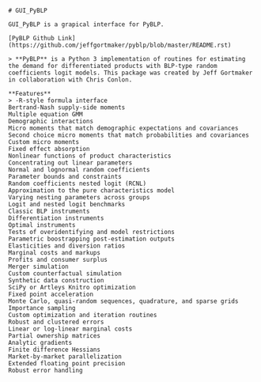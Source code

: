     # GUI_PyBLP
    
    GUI_PyBLP is a grapical interface for PyBLP.
    
    [PyBLP Github Link](https://github.com/jeffgortmaker/pyblp/blob/master/README.rst)
    
    > **PyBLP** is a Python 3 implementation of routines for estimating the demand for differentiated products with BLP-type random coefficients logit models. This package was created by Jeff Gortmaker in collaboration with Chris Conlon.
    
    **Features** 
    > -R-style formula interface
    Bertrand-Nash supply-side moments
    Multiple equation GMM
    Demographic interactions
    Micro moments that match demographic expectations and covariances
    Second choice micro moments that match probabilities and covariances
    Custom micro moments
    Fixed effect absorption
    Nonlinear functions of product characteristics
    Concentrating out linear parameters
    Normal and lognormal random coefficients
    Parameter bounds and constraints
    Random coefficients nested logit (RCNL)
    Approximation to the pure characteristics model
    Varying nesting parameters across groups
    Logit and nested logit benchmarks
    Classic BLP instruments
    Differentiation instruments
    Optimal instruments
    Tests of overidentifying and model restrictions
    Parametric boostrapping post-estimation outputs
    Elasticities and diversion ratios
    Marginal costs and markups
    Profits and consumer surplus
    Merger simulation
    Custom counterfactual simulation
    Synthetic data construction
    SciPy or Artleys Knitro optimization
    Fixed point acceleration
    Monte Carlo, quasi-random sequences, quadrature, and sparse grids
    Importance sampling
    Custom optimization and iteration routines
    Robust and clustered errors
    Linear or log-linear marginal costs
    Partial ownership matrices
    Analytic gradients
    Finite difference Hessians
    Market-by-market parallelization
    Extended floating point precision
    Robust error handling
